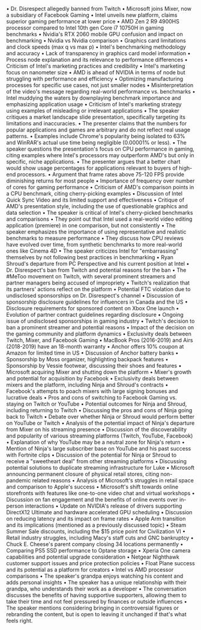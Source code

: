 • Dr. Disrespect allegedly banned from Twitch
• Microsoft joins Mixer, now a subsidiary of Facebook Gaming
• Intel unveils new platform, claims superior gaming performance at lower price
• AMD Zen 2 R9 4900HS processor compared to Intel 10th gen Core i7 10750H in gaming benchmarks
• Nvidia's RTX 2060 mobile GPU confusion and impact on benchmarking
• Nvidia vs Nvidia comparison
• Graphics card limitations and clock speeds (max q vs max p)
• Intel's benchmarking methodology and accuracy
• Lack of transparency in graphics card model information
• Process node explanation and its relevance to performance differences
• Criticism of Intel's marketing practices and credibility
• Intel's marketing focus on nanometer size
• AMD is ahead of NVIDIA in terms of node but struggling with performance and efficiency
• Optimizing manufacturing processes for specific use cases, not just smaller nodes
• Misinterpretation of the video's message regarding real-world performance vs. benchmarks
• Intel muddying the waters by downplaying benchmark importance and emphasizing application usage
• Criticism of Intel's marketing strategy using examples of misleading or irrelevant applications
• The speaker critiques a market landscape slide presentation, specifically targeting its limitations and inaccuracies.
• The presenter claims that the numbers for popular applications and games are arbitrary and do not reflect real usage patterns.
• Examples include Chrome's popularity being isolated to 63% and WinRAR's actual use time being negligible (0.00001% or less).
• The speaker questions the presentation's focus on CPU performance in gaming, citing examples where Intel's processors may outperform AMD's but only in specific, niche applications.
• The presenter argues that a better chart would show usage percentages for applications relevant to buyers of high-end processors.
• Argument that frame rates above 75-120 FPS provide diminishing returns for most people
• Importance of frequency over number of cores for gaming performance
• Criticism of AMD's comparison points in a CPU benchmark, citing cherry-picking examples
• Discussion of Intel Quick Sync Video and its limited support and effectiveness
• Critique of AMD's presentation style, including the use of questionable graphics and data selection
• The speaker is critical of Intel's cherry-picked benchmarks and comparisons
• They point out that Intel used a real-world video editing application (premiere) in one comparison, but not consistently
• The speaker emphasizes the importance of using representative and realistic benchmarks to measure performance
• They discuss how CPU reviews have evolved over time, from synthetic benchmarks to more real-world ones like Cinema 4D
• The speaker criticizes Intel for "embarrassing" themselves by not following best practices in benchmarking
• Ryan Shroud's departure from PC Perspective and his current position at Intel
• Dr. Disrespect's ban from Twitch and potential reasons for the ban
• The #MeToo movement on Twitch, with several prominent streamers and partner managers being accused of impropriety
• Twitch's realization that its partners' actions reflect on the platform
• Potential FTC violation due to undisclosed sponsorships on Dr. Disrespect's channel
• Discussion of sponsorship disclosure guidelines for influencers in Canada and the US
• Disclosure requirements for sponsored content on Xbox One launch
• Evolution of partner contract guidelines regarding disclosure
• Ongoing issue of undisclosed sponsorships in gaming industry
• Twitch's decision to ban a prominent streamer and potential reasons
• Impact of the decision on the gaming community and platform dynamics
• Exclusivity deals between Twitch, Mixer, and Facebook Gaming
• MacBook Pros (2016-2019) and Airs (2018-2019) have an 18-month warranty
• Anchor offers 10% coupon at Amazon for limited time in US
• Discussion of Anchor battery banks
• Sponsorship by Moss organizer, highlighting backpack features
• Sponsorship by Vessie footwear, discussing their shoes and features
• Microsoft acquiring Mixer and shutting down the platform
• Mixer's growth and potential for acquisition by Facebook
• Exclusivity deals between mixers and the platform, including Ninja and Shroud's contracts
• Facebook's attempts to poach mixers with large signing bonuses and lucrative deals
• Pros and cons of switching to Facebook Gaming vs. staying on Twitch or YouTube
• Potential outcomes for Ninja and Shroud, including returning to Twitch
• Discussing the pros and cons of Ninja going back to Twitch
• Debate over whether Ninja or Shroud would perform better on YouTube or Twitch
• Analysis of the potential impact of Ninja's departure from Mixer on his streaming presence
• Discussion of the discoverability and popularity of various streaming platforms (Twitch, YouTube, Facebook)
• Explanation of why YouTube may be a neutral zone for Ninja's return
• Mention of Ninja's large subscriber base on YouTube and his past success with Fortnite clips
• Discussion of the potential for Ninja or Shroud to receive a "sweetheart deal" from other streaming platforms
• Discussing potential solutions to duplicate streaming infrastructure for Luke
• Microsoft announcing permanent closure of physical retail stores, citing non-pandemic related reasons
• Analysis of Microsoft's struggles in retail space and comparison to Apple's success
• Microsoft's shift towards online storefronts with features like one-to-one video chat and virtual workshops
• Discussion on fan engagement and the benefits of online events over in-person interactions
• Update on NVIDIA's release of drivers supporting DirectX12 Ultimate and hardware accelerated GPU scheduling
• Discussion on reducing latency and its impact on frame rates
• Apple Arm transition and its implications (mentioned as a previously discussed topic)
• Steam Summer Sale discounts, including the $15 price point for Civilization VI
• Retail industry struggles, including Macy's staff cuts and GNC bankruptcy
• Chuck E. Cheese's parent company closing 34 locations permanently
• Comparing PS5 SSD performance to Optane storage
• Xperia One camera capabilities and potential upgrade consideration
• Netgear Nighthawk customer support issues and price protection policies
• Float Plane success and its potential as a platform for creators
• Intel vs AMD processor comparisons
• The speaker's grandpa enjoys watching his content and adds personal insights
• The speaker has a unique relationship with their grandpa, who understands their work as a developer
• The conversation discusses the benefits of having supportive supporters, allowing them to take their time and not feel pressured by finances or outside influences
• The speaker mentions considering bringing in controversial figures or rebranding the content, but is open to leaving it unchanged if that's what feels right.